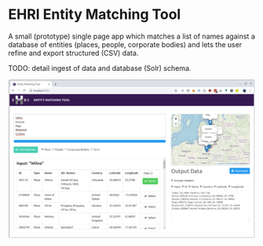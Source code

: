 EHRI Entity Matching Tool
=========================

A small (prototype) single page app which matches a list of names against a database
of entities (places, people, corporate bodies) and lets the user refine and export
structured (CSV) data.

TODO: detail ingest of data and database (Solr) schema.

![Screenshot](screen.png)
